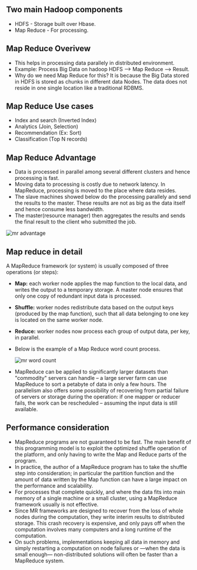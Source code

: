## Two main Hadoop components
* HDFS - Storage built over Hbase.
* Map Reduce - For processing.

## Map Reduce Overivew
* This helps in processing data parallely in distributed environment.
* Example: Process Big Data on hadoop HDFS --> Map Reduce --> Result.
* Why do we need Map Reduce for this? It is because the Big Data stored in HDFS is stored as chunks in different data Nodes. The data does not reside in one single location like a traditional RDBMS.

## Map Reduce Use cases
* Index and search (Inverted Index)
* Analytics (Join, Selection)
* Recommendation (Ex: Sort)
* Classification (Top N records)

## Map Reduce Advantage
* Data is processed in parallel among several different clusters and hence processing is fast.
* Moving data to processing is costly due to network latency. In MapReduce, processing is moved to the place where data resides.
* The slave machines showed below do the processing parallely and send the results to the master. These results are not as big as the data itself and hence consume less bandwidth.
* The master(resource manager) then aggregates the results and sends the final result to the client who submitted the job.

![mr advantage](https://user-images.githubusercontent.com/6800366/41507162-92c39c16-724a-11e8-9a5b-2a2dae155ead.PNG)

## Map reduce in detail
A MapReduce framework (or system) is usually composed of three operations (or steps):
* **Map:** each worker node applies the map function to the local data, and writes the output to a temporary storage. A master node ensures that only one copy of redundant input data is processed.
* **Shuffle:** worker nodes redistribute data based on the output keys (produced by the map function), such that all data belonging to one key is located on the same worker node.
* **Reduce:** worker nodes now process each group of output data, per key, in parallel.
* Below is the example of a Map Reduce word count process.

  ![mr word count](https://user-images.githubusercontent.com/6800366/41507253-b31fdc48-724c-11e8-82dd-3b9857f0b33b.PNG)

* MapReduce can be applied to significantly larger datasets than "commodity" servers can handle – a large server farm can use MapReduce to sort a petabyte of data in only a few hours. The parallelism also offers some possibility of recovering from partial failure of servers or storage during the operation: if one mapper or reducer fails, the work can be rescheduled – assuming the input data is still available.

## Performance consideration
* MapReduce programs are not guaranteed to be fast. The main benefit of this programming model is to exploit the optimized shuffle operation of the platform, and only having to write the Map and Reduce parts of the program. 
* In practice, the author of a MapReduce program has to take the shuffle step into consideration; in particular the partition function and the amount of data written by the Map function can have a large impact on the performance and scalability. 
* For processes that complete quickly, and where the data fits into main memory of a single machine or a small cluster, using a MapReduce framework usually is not effective. 
* Since MR frameworks are designed to recover from the loss of whole nodes during the computation, they write interim results to distributed storage. This crash recovery is expensive, and only pays off when the computation involves many computers and a long runtime of the computation.
* On such problems, implementations keeping all data in memory and simply restarting a computation on node failures or —when the data is small enough— non-distributed solutions will often be faster than a MapReduce system.




